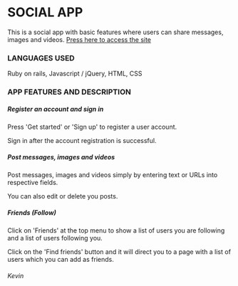 # SOCIAL APP

This is a social app with basic features where users can share messages, images and videos.
[Press here to access the site](https://gentle-stream-15835.herokuapp.com/)

### LANGUAGES USED

Ruby on rails, Javascript / jQuery, HTML, CSS

### APP FEATURES AND DESCRIPTION

##### Register an account and sign in

Press 'Get started' or 'Sign up' to register a user account.

Sign in after the account registration is successful.

##### Post messages, images and videos

Post messages, images and videos simply by entering text or URLs into respective fields.

You can also edit or delete you posts.

##### Friends (Follow)

Click on 'Friends' at the top menu to show a list of users you are following and a list of users following you.

Click on the 'Find friends' button and it will direct you to a page with a list of users which you can add as friends.


###### Kevin
